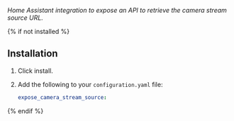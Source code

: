 _Home Assistant integration to expose an API to retrieve the camera stream source URL._

{% if not installed %}
## Installation

1. Click install.
1. Add the following to your `configuration.yaml` file:

    ```yaml
    expose_camera_stream_source:
    ```

{% endif %}
